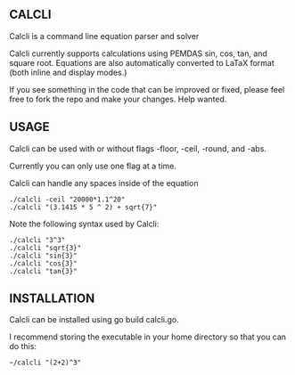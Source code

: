 ## CALCLI

Calcli is a command line equation parser and solver

Calcli currently supports calculations using PEMDAS sin, cos, tan, and square root. Equations are also automatically converted to LaTaX format (both inline and display modes.)

If you see something in the code that can be improved or fixed, please feel free to fork the repo and make your changes. Help wanted.

## USAGE

Calcli can be used with or without flags -floor, -ceil, -round, and -abs.

Currently you can only use one flag at a time.

Calcli can handle any spaces inside of the equation

```
./calcli -ceil "20000*1.1^20"
./calcli "(3.1415 * 5 ^ 2) + sqrt{7}"
```

Note the following syntax used by Calcli:

```
./calcli "3^3"
./calcli "sqrt{3}"
./calcli "sin{3}"
./calcli "cos{3}"
./calcli "tan{3}"
```

## INSTALLATION

Calcli can be installed using go build calcli.go.

I recommend storing the executable in your home directory so that you can do this:

```
~/calcli "(2+2)^3"
```

